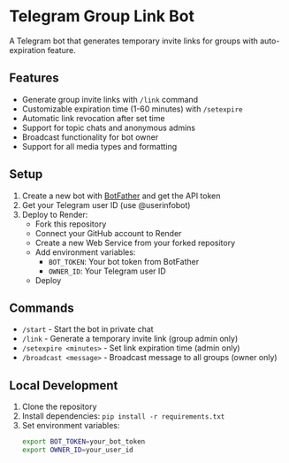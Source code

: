 # Telegram Group Link Bot

A Telegram bot that generates temporary invite links for groups with auto-expiration feature.

## Features

- Generate group invite links with `/link` command
- Customizable expiration time (1-60 minutes) with `/setexpire`
- Automatic link revocation after set time
- Support for topic chats and anonymous admins
- Broadcast functionality for bot owner
- Support for all media types and formatting

## Setup

1. Create a new bot with [BotFather](https://t.me/BotFather) and get the API token
2. Get your Telegram user ID (use @userinfobot)
3. Deploy to Render:
   - Fork this repository
   - Connect your GitHub account to Render
   - Create a new Web Service from your forked repository
   - Add environment variables:
     - `BOT_TOKEN`: Your bot token from BotFather
     - `OWNER_ID`: Your Telegram user ID
   - Deploy

## Commands

- `/start` - Start the bot in private chat
- `/link` - Generate a temporary invite link (group admin only)
- `/setexpire <minutes>` - Set link expiration time (admin only)
- `/broadcast <message>` - Broadcast message to all groups (owner only)

## Local Development

1. Clone the repository
2. Install dependencies: `pip install -r requirements.txt`
3. Set environment variables:
   ```bash
   export BOT_TOKEN=your_bot_token
   export OWNER_ID=your_user_id
